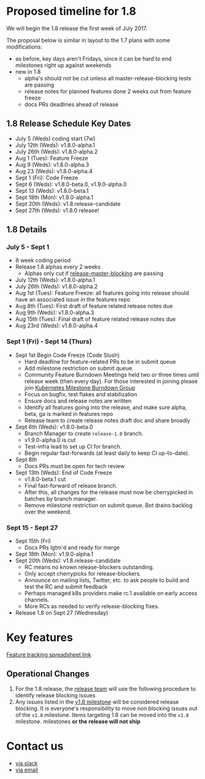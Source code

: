 # Proposed timeline for 1.8
We will begin the 1.8 release the first week of July 2017.

The proposal below is similar in layout to the 1.7 plans with some
modifications:
- as before, key days aren't Fridays, since it can be hard to end milestones right up against weekends
- new in 1.8
  * alpha's should not be cut unless all master-release-blocking tests are passing
  * release notes for planned features done 2 weeks out from feature freeze
  * docs PRs deadlines ahead of release

## 1.8 Release Schedule Key Dates
- July 5 (Weds) coding start (7w)
- July 12th (Weds): v1.8.0-alpha.1
- July 26th (Weds): v1.8.0-alpha.2
- Aug 1 (Tues): Feature Freeze
- Aug 9 (Weds): v1.8.0-alpha.3
- Aug 23 (Weds): v1.8.0-alpha.4
- Sept 1 (Fri): Code Freeze 
- Sept 6 (Weds): v1.8.0-beta.0, v1.9.0-alpha.0
- Sept 13 (Weds): v1.8.0-beta.1
- Sept 18th (Mon): v1.9.0-alpha.1
- Sept 20th (Weds): v1.8.release-candidate
- Sept 27th (Weds):  v1.8.0 release!

## 1.8 Details

### July 5 - Sept 1
- 8 week coding period
- Release 1.8 alphas every 2 weeks
  - Alphas only cut if [release-master-blocking](https://k8s-testgrid.appspot.com/release-master-blocking) are passing
- July 12th (Weds): v1.8.0-alpha.1
- July 26th (Weds): v1.8.0-alpha.2
- Aug 1st (Tues): Feature Freeze: all features going into release should
  have an associated issue in the features repo
- Aug 8th (Tues): First draft of feature related release notes due
- Aug 9th (Weds): v1.8.0-alpha.3
- Aug 15th (Tues): Final draft of feature related release notes due
- Aug 23rd (Weds): v1.8.0-alpha.4

### Sept 1 (Fri) - Sept 14 (Thurs)
- Sept 1st Begin Code Freeze (Code Slush)
  * Hard deadline for feature-related PRs to be in submit queue
  * Add milestone restriction on submit queue.
  * Community Feature Burndown Meetings held two or three times until release week (then every day). For those interested in joining please join [Kubernetes Milestone Burndown Group](https://groups.google.com/forum/#!forum/kubernetes-milestone-burndown)
  * Focus on bugfix, test flakes and stabilization
  * Ensure docs and release notes are written
  * Identify all features going into the release, and make sure alpha, beta, ga is marked in features repo
  * Release team to create release notes draft doc and share broadly
- Sept 6th (Weds): v1.8.0-beta.0
  * Branch Manager to create `release-1.8` branch.
  * v1.9.0-alpha.0 is cut
  * Test-infra lead to set up CI for branch.
  * Begin regular fast-forwards (at least daily to keep CI up-to-date).
- Sept 8th
  * Docs PRs must be open for tech review
- Sept 13th (Weds): End of Code Freeze
  * v1.8.0-beta.1 cut
  * Final fast-forward of release branch.
  * After this, all changes for the release must now be cherrypicked in batches by branch
  manager.
  * Remove milestone restriction on submit queue. Bot drains backlog over the
  weekend.

### Sept 15 - Sept 27
- Sept 15th (Fri)
  * Docs PRs lgtm'd and ready for merge
- Sept 18th (Mon): v1.9.0-alpha.1
- Sept 20th (Weds): v1.8.release-candidate
  * RC means no known release-blockers outstanding.
  * Only accept cherrypicks for release-blockers.
  * Announce on mailing lists, Twitter, etc. to ask people to build and test the RC and submit feedback
  * Perhaps managed k8s providers make rc.1 available on early access channels.
  * More RCs as needed to verify release-blocking fixes.
- Release 1.8 on Sept 27 (Wednesday)


# Key features
[Feature tracking spreadsheet
link]()

## Operational Changes 
1. For the 1.8 release, the [release team](https://github.com/kubernetes/features/blob/master/release-1.8/release_team.md)
  will use the following procedure to identify release blocking issues
  1. Any issues listed in the [v1.8 milestone](https://github.com/kubernetes/kubernetes/issues?utf8=%E2%9C%93&q=is%3Aissue%20is%3Aopen%20milestone%3Av1.8)
     will be considered release blocking. It is everyone's responsibility to move non blocking issues out of the `v1.8` milestone. Items targeting 1.8 can be moved into the `v1.8` milestone.
     milestones **or the release will not ship**

# Contact us
- [via slack](https://kubernetes.slack.com/messages/sig-release/)
- [via email](mailto:kubernetes-release@googlegroups.com)
